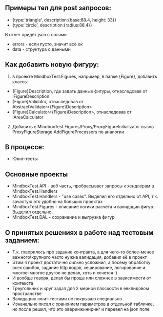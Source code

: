 ﻿## Примеры тел для post запросов:

* {type:'triangle', description:{base:88.4, height: 33}}
* {type:'circle', description:{radius:88.4}}

В ответ придёт json с полями

* errors - если пусто, значит всё ок
* data - структура с данными

## Как добавить новую фигуру:

1. в проекте MindboxTest.Figures, например, в папке {Figure}, добавить классы 
* {Figure}Description, где задать данные фигуры, отнаследовав от IFigureDescription
* {Figure}Validator, отнаследовав от AbstractValidator<{Figure}Description>
* {Figure}Calculator<{Figure}Description>, отнаследовав от IAreaCalculator
2. Добавить в MindboxTest.Figures/Proxy/ProxyFigureInitializator вызов ProxyFigureStorage.AddFigureProcessors по аналогии

## В процессе:

* Юнит-тесты

## Основные проекты

* MindboxTest.API - веб часть, пробрасывает запросы к хендлерам в MindboxTest.Handlers
* MindboxTest.Handlers - "use cases". Выделил его отдельно от API, т.к. зачастую это удобно на больших проектах
* MindboxTest.Figures - описание логики расчёта и валидации фигур. Выделил отдельно.
* MindboxTest.DAL - сохранение и выгрузка фигур

## О принятых решениях в работе над тестовым заданием:

* Т.к. говорилось про задание контракта, а для чего-то более-менее важного\крупного часто нужна валидация, добавил её в проект
* Этим я проект достаточно сильно усложнил, а посему обработку всех ошибок, задание http кодов, кеширование, логирование и многое-многое другое не делал, хоть и хочется :)
* И вообще говоря, делал бы проще или сложнее в зависимости от контекста
* Треугольник и круг задал для 2 мерной плоскости в евклидовом пространстве
* Валидацию юнит-тестами не покрываю специально
* Изначально писал с хранением параметров в отдельной табличке, но после решил, что это оверинжиниринг и перевел на json поле
